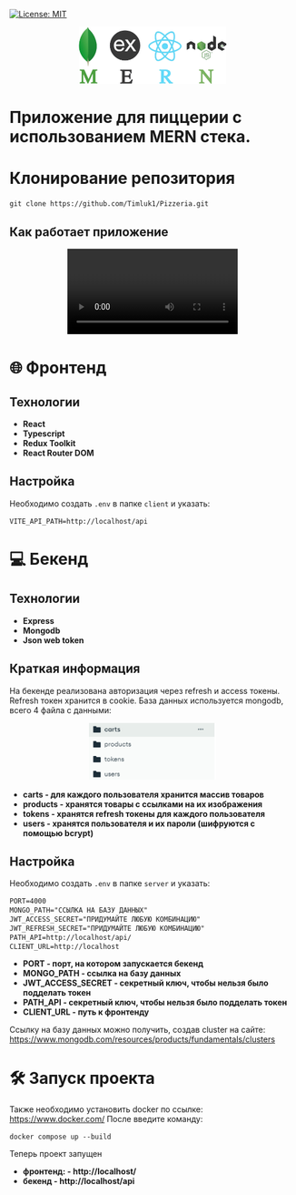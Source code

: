 [![License: MIT](https://img.shields.io/badge/License-MIT-blue.svg)](https://opensource.org/licenses/MIT)

<p align="center">
    <img src="./github images/MERN.png" alt="mongo" height="100" />
</p>

# Приложение для пиццерии с использованием MERN стека.

# Клонирование репозитория
``` 
git clone https://github.com/Timluk1/Pizzeria.git
```


## Как работает приложение

<p align="center">
  <video src="" type="video/mp4" controls>
    Ваш браузер не поддерживает встроенные видео. <a href="https://github.com/user-attachments/assets/e0c18da7-e278-4555-95f2-7b1461eb8df8">Скачайте видео</a>.
  </video>
</p>

# 🌐 Фронтенд

## Технологии
- **React**
- **Typescript**
- **Redux Toolkit**
- **React Router DOM**

## Настройка

Необходимо создать `.env` в папке `client` и указать:
```
VITE_API_PATH=http://localhost/api
```

# 💻 Бекенд

## Технологии
- **Express**
- **Mongodb**
- **Json web token**
## Краткая информация
На бекенде реализована авторизация через refresh и access токены. Refresh токен хранится в cookie. База данных используется mongodb, всего 4 файла с данными:
<p align="center">
    <img src="./github images/MONGODB.png" alt="mongo" height="100" />
</p>

- **carts - для каждого пользователя хранится массив товаров**
- **products - хранятся товары с ссылками на их изображения**
- **tokens - хранятся refresh токены для каждого пользователя**
- **users - хранятся пользователя и их пароли (шифруются с помощью bcrypt)**

## Настройка

Необходимо создать `.env` в папке `server` и указать:
```
PORT=4000
MONGO_PATH="ССЫЛКА НА БАЗУ ДАННЫХ"
JWT_ACCESS_SECRET="ПРИДУМАЙТЕ ЛЮБУЮ КОМБИНАЦИЮ"
JWT_REFRESH_SECRET="ПРИДУМАЙТЕ ЛЮБУЮ КОМБИНАЦИЮ"
PATH_API=http://localhost/api/
CLIENT_URL=http://localhost
```
- **PORT - порт, на котором запускается бекенд**
- **MONGO_PATH - ссылка на базу данных**
- **JWT_ACCESS_SECRET - секретный ключ, чтобы нельзя было подделать токен**
- **PATH_API - секретный ключ, чтобы нельзя было подделать токен**
- **CLIENT_URL - путь к фронтенду**
  
Ссылку на базу данных можно получить, создав cluster на сайте: 
https://www.mongodb.com/resources/products/fundamentals/clusters

# 🛠 Запуск проекта
Также необходимо установить docker по ссылке:
https://www.docker.com/
После введите команду:
```
docker compose up --build
```
Теперь проект запущен
- **фронтенд: - http://localhost/**
- **бекенд - http://localhost/api**
